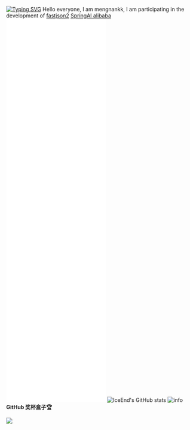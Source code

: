 [![Typing SVG](https://readme-typing-svg.demolab.com?font=Fira+Code&pause=1000&width=435&lines=hellow+welcome+to+mengnankk+home)](https://git.io/typing-svg)
Hello everyone, I am mengnankk, I am participating in the development of [fastjson2](https://github.com/alibaba/fastjson2) [SpringAI alibaba](https://github.com/alibaba/spring-ai-alibaba)
![Metrics](/github-metrics.svg)
![IceEnd's GitHub stats](https://github-immortality.vercel.app/api?username=mengnankkkk)
![info](https://github-profile-summary-cards.vercel.app/api/cards/profile-details?username=mengnankkkk&theme=github_dark)
 **GitHub 奖杯盒子🏆**

  <div><img src="https://github-profile-trophy.vercel.app/?username=mengnankkkk&theme=gruvbox&row=1&column=7&no-frame=true&no-bg=true" /><br/></div>






